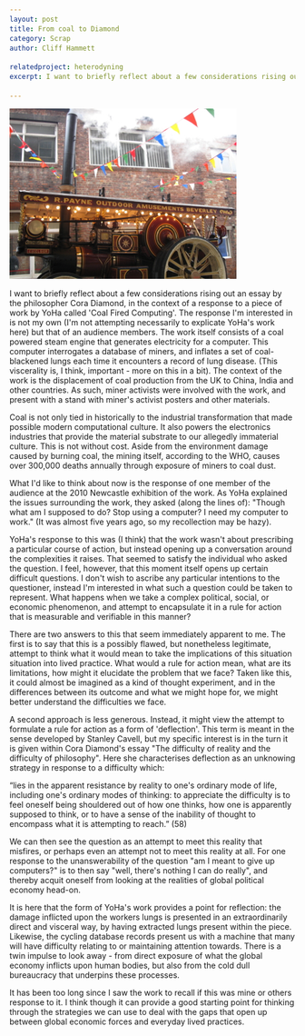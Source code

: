 ```yaml
---
layout: post
title: From coal to Diamond
category: Scrap
author: Cliff Hammett

relatedproject: heterodyning
excerpt: I want to briefly reflect about a few considerations rising out an essay by the philosopher Cora Diamond, in the context of a response to a piece of work by YoHa called 'Coal Fired Computing'. The response I'm interested in is ... 

---
```


![steam engine from coal fired computing](/resources/img/scrap_coal.jpg)

I want to briefly reflect about a few considerations rising out an essay by the philosopher Cora Diamond, in the context of a response to a piece of work by YoHa called 'Coal Fired Computing'. The response I'm interested in is not my own (I'm not attempting necessarily to explicate YoHa's work here) but that of an audience members. The work itself consists of a coal powered steam engine that generates electricity for a computer. This computer interrogates a database of miners, and inflates a set of coal-blackened lungs each time it encounters a record of lung disease. (This viscerality is, I think, important - more on this in a bit). The context of the work is the displacement of coal production from the UK to China, India and other countries. As such, miner activists were involved with the work, and present with a stand with miner's activist posters and other materials. 

Coal is not only tied in historically to the industrial transformation that made possible modern computational culture. It also powers the electronics industries that provide the material substrate to our allegedly immaterial culture. This is not without cost. Aside from the environment damage caused by burning coal, the mining itself, according to the WHO, causes over 300,000 deaths annually through exposure of miners to coal dust.

What I'd like to think about now is the response of one member of the audience at the 2010 Newcastle exhibition of the work. As YoHa explained the issues surrounding the work, they asked (along the lines of): "Though what am I supposed to do? Stop using a computer? I need my computer to work." (It was almost five years ago, so my recollection may be hazy).

YoHa's response to this was (I think) that the work wasn't about prescribing a particular course of action, but instead opening up a conversation around the complexities it raises. That seemed to satisfy the individual who asked the question. I feel, however, that this moment itself opens up certain difficult questions. I don't wish to ascribe any particular intentions to the questioner, instead I'm interested in what such a question could be taken to represent. What happens when we take a complex political, social, or economic phenomenon, and attempt to encapsulate it in a rule for action that is measurable and verifiable in this manner?

There are two answers to this that seem immediately apparent to me. The first is to say that this is a possibly flawed, but nonetheless legitimate, attempt to think what it would mean to take the implications of this situation situation into lived practice. What would a rule for action mean, what are its limitations, how might it elucidate the problem that we face? Taken like this, it could almost be imagined as a kind of thought experiment, and in the differences between its outcome and what we might hope for, we might better understand the difficulties we face.

A second approach is less generous. Instead, it might view the attempt to formulate a rule for action as a form of 'deflection'. This term is meant in the sense developed by Stanley Cavell, but my specific interest is in the turn it is given within Cora Diamond's essay "The difficulty of reality and the difficulty of philosophy".  Here she characterises deflection as an unknowing strategy in response to a difficulty which: 

“lies in the apparent resistance by reality to one's ordinary mode of life, including one's ordinary modes of thinking: to appreciate the difficulty is to feel oneself being shouldered out of how one thinks, how one is apparently supposed to think, or to have a sense of the inability of thought to encompass what it is attempting to reach.” (58)

We can then see the question as an attempt to meet this reality that misfires, or perhaps even an attempt not to meet this reality at all. For one response to the unanswerability of the question "am I meant to give up computers?" is to then say "well, there's nothing I can do really", and thereby acquit oneself from looking at the realities of global political economy head-on.

It is here that the form of YoHa's work provides a point for reflection: the damage inflicted upon the workers lungs is presented in an extraordinarily direct and visceral way, by having extracted lungs present within the piece. Likewise, the cycling database records present us with a machine that many will have difficulty relating to or maintaining attention towards. There is a twin impulse to look away - from direct exposure of what the global economy inflicts upon human bodies, but also from the cold dull bureaucracy that underpins these processes.

It has been too long since I saw the work to recall if this was mine or others response to it. I think though it can provide a good starting point for thinking through the strategies we can use to deal with the gaps that open up between global economic forces and everyday lived practices.
